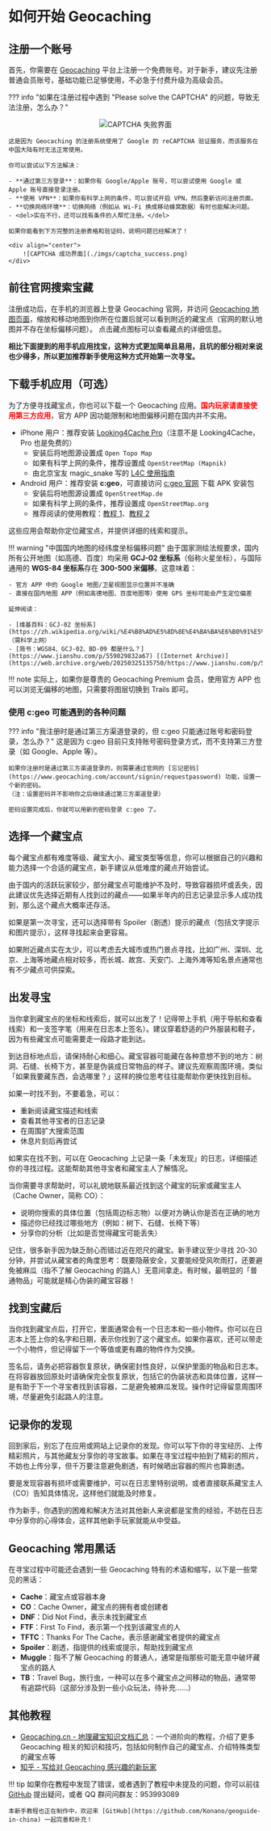 # 如何开始 Geocaching

## 注册一个账号

首先，你需要在 [Geocaching](https://www.geocaching.com/account/join) 平台上注册一个免费账号。对于新手，建议先注册普通会员账号，基础功能已足够使用，不必急于付费升级为高级会员。

??? info "如果在注册过程中遇到 "Please solve the CAPTCHA" 的问题，导致无法注册，怎么办？"
    <div align="center">
        ![CAPTCHA 失败界面](./imgs/captcha_failed.png)
    </div>

    这是因为 Geocaching 的注册系统使用了 Google 的 reCAPTCHA 验证服务，而该服务在中国大陆有时无法正常使用。
    
    你可以尝试以下方法解决：

    - **通过第三方登录**：如果你有 Google/Apple 账号，可以尝试使用 Google 或 Apple 账号直接登录注册。
    - **使用 VPN**：如果你有科学上网的条件，可以尝试开启 VPN，然后重新访问注册页面。
    - **切换网络环境**：切换网络（例如从 Wi-Fi 换成移动蜂窝数据）有时也能解决问题。
    - <del>实在不行，还可以找有条件的人帮忙注册。</del>

    如果你能看到下方完整的注册表格和验证码，说明问题已经解决了！

    <div align="center">
        ![CAPTCHA 成功界面](./imgs/captcha_success.png)
    </div>

## 前往官网搜索宝藏

注册成功后，在手机的浏览器上登录 Geocaching 官网，并访问 [Geocaching 地图页面](https://www.geocaching.com/play/map)，缩放和移动地图到你所在位置后就可以看到附近的藏宝点（官网的默认地图并不存在坐标偏移问题）。
点击藏点图标可以查看藏点的详细信息。

**相比下面提到的用手机应用找宝，这种方式更加简单且易用，且坑的部分相对来说也少得多，所以更加推荐新手使用这种方式开始第一次寻宝。**

## 下载手机应用（可选）

为了方便寻找藏宝点，你也可以下载一个 Geocaching 应用。<span style="color:red">**国内玩家请直接使用第三方应用**</span>，官方 APP 因功能限制和地图偏移问题在国内并不实用。

- iPhone 用户：推荐安装 [Looking4Cache Pro](https://apps.apple.com/cn/app/looking4cache-pro/id532870466)（注意不是 Looking4Cache，Pro 也是免费的）
    - 安装后将地图源设置成 `Open Topo Map`
    - 如果有科学上网的条件，推荐设置成 `OpenStreetMap (Mapnik)`
    - 由北京宝友 magic_snake 写的 [L4C 使用指南](https://www.geocaching.cn/2017/12/l4c-an-ios-geocaching-app-by-magic-snake/)
- Android 用户：推荐安装 **c:geo**，可直接访问 [c:geo 官网](https://www.cgeo.org/) 下载 APK 安装包
    - 安装后将地图源设置成 `OpenStreetMap.de`
    - 如果有科学上网的条件，推荐设置成 `OpenStreetMap.org`
    - 推荐阅读的使用教程：[教程 1](https://www.geocaching.cn/2018/02/c-geo-in-geocaching/)、[教程 2](https://www.geocaching.cn/2023/05/first-cache-basic-cgeo-tutorial/)

这些应用会帮助你定位藏宝点，并提供详细的线索和提示。

!!! warning "中国国内地图的经纬度坐标偏移问题"
    由于国家测绘法规要求，国内所有公开地图（如高德、百度）均采用 **GCJ-02 坐标系**（俗称火星坐标），与国际通用的 **WGS-84 坐标系**存在 **300-500 米偏移**。这意味着：

    - 官方 APP 中的 Google 地图/卫星视图显示位置并不准确
    - 直接在国内地图 APP（例如高德地图、百度地图等）使用 GPS 坐标可能会产生定位偏差

    延伸阅读：
    
    - [维基百科：GCJ-02 坐标系](https://zh.wikipedia.org/wiki/%E4%B8%AD%E5%8D%8E%E4%BA%BA%E6%B0%91%E5%85%B1%E5%92%8C%E5%9B%BD%E5%9C%B0%E7%90%86%E6%95%B0%E6%8D%AE%E9%99%90%E5%88%B6#%E5%9D%90%E6%A0%87%E7%B3%BB%E5%AE%9E%E7%8E%B0)（需科学上网）
    - [简书：WGS84、GCJ-02、BD-09 都是什么？](https://www.jianshu.com/p/559029832a67) [(Internet Archive)](https://web.archive.org/web/20250325135750/https://www.jianshu.com/p/559029832a67)

!!! note
    实际上，如果你是尊贵的 Geocaching Premium 会员，使用官方 APP 也可以浏览无偏移的地图，只需要将图层切换到 Trails 即可。

### 使用 c:geo 可能遇到的各种问题

??? info "我注册时是通过第三方渠道登录的，但 c:geo 只能通过账号和密码登录，怎么办？"
    这是因为 c:geo 目前只支持账号密码登录方式，而不支持第三方登录（如 Google、Apple 等）。

    如果你注册时是通过第三方渠道登录的，则需要通过官网的 [忘记密码](https://www.geocaching.com/account/signin/requestpassword) 功能，设置一个新的密码。
    （注：设置密码并不影响你之后继续通过第三方渠道登录）

    密码设置完成后，你就可以用新的密码登录 c:geo 了。

## 选择一个藏宝点

每个藏宝点都有难度等级、藏宝大小、藏宝类型等信息，你可以根据自己的兴趣和能力选择一个合适的藏宝点，新手建议从低难度的藏点开始尝试。

由于国内的活跃玩家较少，部分藏宝点可能维护不及时，导致容器损坏或丢失，因此建议优先选择近期有人找到过的藏点——如果半年内的日志记录显示多人成功找到，那么这个藏点大概率还存活。

如果是第一次寻宝，还可以选择带有 Spoiler（剧透）提示的藏点（包括文字提示和图片提示），这样寻找起来会更容易。

如果附近藏点实在太少，可以考虑去大城市或热门景点寻找，比如广州、深圳、北京、上海等地藏点相对较多，而长城、故宫、天安门、上海外滩等知名景点通常也有不少藏点可供探索。

## 出发寻宝

当你拿到藏宝点的坐标和线索后，就可以出发了！记得带上手机（用于导航和查看线索）和一支签字笔（用来在日志本上签名）。建议穿着舒适的户外服装和鞋子，因为有些藏宝点可能需要走一段路才能到达。

到达目标地点后，请保持耐心和细心。藏宝容器可能藏在各种意想不到的地方：树洞、石缝、长椅下方，甚至是伪装成日常物品的样子。建议先观察周围环境，类似「如果我要藏东西，会选哪里？」这样的换位思考往往能帮助你更快找到目标。

如果一时找不到，不要着急，可以：

- 重新阅读藏宝描述和线索
- 查看其他寻宝者的日志记录
- 在周围扩大搜索范围
- 休息片刻后再尝试

如果实在找不到，可以在 Geocaching 上记录一条「未发现」的日志，详细描述你的寻找过程。这能帮助其他寻宝者和藏宝主人了解情况。

当你需要寻求帮助时，可以礼貌地联系最近找到这个藏宝的玩家或藏宝主人（Cache Owner，简称 CO）：

- 说明你搜索的具体位置（包括周边标志物）以便对方确认你是否在正确的地方
- 描述你已经找过哪些地方（例如：树下、石缝、长椅下等）
- 分享你的分析（比如是否觉得藏宝可能丢失）

记住，很多新手因为缺乏耐心而错过近在咫尺的藏宝。新手建议至少寻找 20-30 分钟，并尝试从藏宝者的角度思考：既要隐蔽安全，又要能经受风吹雨打，还要避免被麻瓜（指不了解 Geocaching 的路人）无意间拿走。有时候，最明显的「普通物品」可能就是精心伪装的藏宝容器！

## 找到宝藏后

当你找到藏宝点后，打开它，里面通常会有一个日志本和一些小物件。你可以在日志本上签上你的名字和日期，表示你找到了这个藏宝点。如果你喜欢，还可以带走一个小物件，但记得留下一个等值或更有趣的物件作为交换。

签名后，请务必把容器恢复原状，确保密封性良好，以保护里面的物品和日志本。在将容器放回原处时请确保完全恢复原状，包括它的伪装状态和具体位置，这样一是有助于下一个寻宝者找到该容器，二是避免被麻瓜发现。操作时记得留意周围环境，尽量避免引起路人的注意。

## 记录你的发现

回到家后，别忘了在应用或网站上记录你的发现。你可以写下你的寻宝经历、上传精彩照片，与其他藏友分享你的寻宝故事。如果在寻宝过程中拍到了精彩的照片，不妨也上传分享，但千万要注意避免剧透，有时候晒出容器的照片也算剧透。

要是发现容器有损坏或需要维护，可以在日志里特别说明，或者直接联系藏宝主人（CO）告知具体情况，这样他们就能及时修复。

作为新手，你遇到的困难和解决方法对其他新人来说都是宝贵的经验，不妨在日志中分享你的心得体会，这样其他新手玩家就能从中受益。

## Geocaching 常用黑话

在寻宝过程中可能还会遇到一些 Geocaching 特有的术语和缩写，以下是一些常见的黑话：

- **Cache**：藏宝点或容器本身
- **CO**：Cache Owner，藏宝点的拥有者或创建者
- **DNF**：Did Not Find，表示未找到藏宝点
- **FTF**：First To Find，表示第一个找到该藏宝点的人
- **TFTC**：Thanks For The Cache，表示感谢藏宝者提供的藏宝点
- **Spoiler**：剧透，指提供的线索或提示，帮助找到藏宝点
- **Muggle**：指不了解 Geocaching 的普通人，通常是指那些可能无意中破坏藏宝点的路人
- **TB**：Travel Bug，旅行虫，一种可以在多个藏宝点之间移动的物品，通常带有追踪代码（这部分涉及到一些小众玩法，待补充……）

## 其他教程

- [Geocaching.cn - 地理藏宝知识文档汇总](https://www.geocaching.cn/courses/)：一个进阶向的教程，介绍了更多 Geocaching 相关的知识和技巧，包括如何制作自己的藏宝点、介绍特殊类型的藏宝点等
- [知乎 - 写给对 Geocaching 感兴趣的新玩家](https://zhuanlan.zhihu.com/p/638003725)

!!! tip
    如果你在教程中发现了错误，或者遇到了教程中未提及的问题，你可以前往 [GitHub](https://github.com/Konano/geoguide-in-china/issues) 提出疑问，或者 QQ 群问问群友：953993089

    本新手教程也正在制作中，欢迎来 [GitHub](https://github.com/Konano/geoguide-in-china) 一起完善和补充！
